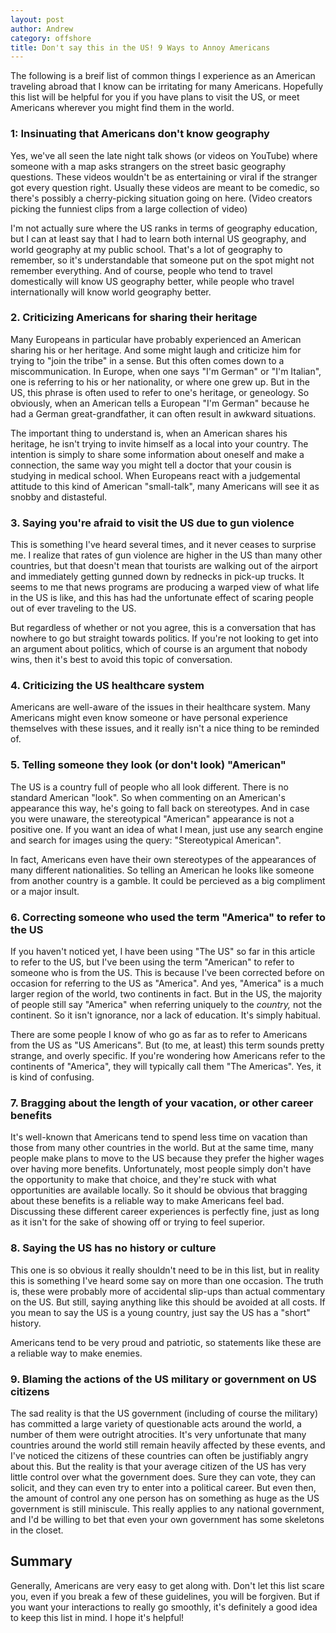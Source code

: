 ```yaml
---
layout: post
author: Andrew
category: offshore
title: Don't say this in the US! 9 Ways to Annoy Americans
---
```


The following is a breif list of common things I experience as an American traveling abroad that I know can be irritating for many Americans. Hopefully this list will be helpful for you if you have plans to visit the US, or meet Americans wherever you might find them in the world.

### 1: Insinuating that Americans don't know geography

Yes, we've all seen the late night talk shows (or videos on YouTube) where someone with a map asks strangers on the street basic geography questions. These videos wouldn't be as entertaining or viral if the stranger got every question right. Usually these videos are meant to be comedic, so there's possibly a cherry-picking situation going on here. (Video creators picking the funniest clips from a large collection of video)

I'm not actually sure where the US ranks in terms of geography education, but I can at least say that I had to learn both internal US geography, and world geography at my public school. That's a lot of geography to remember, so it's understandable that someone put on the spot might not remember everything. And of course, people who tend to travel domestically will know US geography better, while people who travel internationally will know world geography better.

### 2. Criticizing Americans for sharing their heritage

Many Europeans in particular have probably experienced an American sharing his or her heritage. And some might laugh and criticize him for trying to "join the tribe" in a sense. But this often comes down to a miscommunication. In Europe, when one says "I'm German" or "I'm Italian", one is referring to his or her nationality, or where one grew up. But in the US, this phrase is often used to refer to one's heritage, or geneology. So obviously, when an American tells a European "I'm German" because he had a German great-grandfather, it can often result in awkward situations.

The important thing to understand is, when an American shares his heritage, he isn't trying to invite himself as a local into your country. The intention is simply to share some information about oneself and make a connection, the same way you might tell a doctor that your cousin is studying in medical school. When Europeans react with a judgemental attitude to this kind of American "small-talk", many Americans will see it as snobby and distasteful.

### 3. Saying you're afraid to visit the US due to gun violence

This is something I've heard several times, and it never ceases to surprise me. I realize that rates of gun violence are higher in the US than many other countries, but that doesn't mean that tourists are walking out of the airport and immediately getting gunned down by rednecks in pick-up trucks. It seems to me that news programs are producing a warped view of what life in the US is like, and this has had the unfortunate effect of scaring people out of ever traveling to the US.

But regardless of whether or not you agree, this is a conversation that has nowhere to go but straight towards politics. If you're not looking to get into an argument about politics, which of course is an argument that nobody wins, then it's best to avoid this topic of conversation.

### 4. Criticizing the US healthcare system

Americans are well-aware of the issues in their healthcare system. Many Americans might even know someone or have personal experience themselves with these issues, and it really isn't a nice thing to be reminded of.

### 5. Telling someone they look (or don't look) "American"

The US is a country full of people who all look different. There is no standard American "look". So when commenting on an American's appearance this way, he's going to fall back on stereotypes. And in case you were unaware, the stereotypical "American" appearance is not a positive one. If you want an idea of what I mean, just use any search engine and search for images using the query: "Stereotypical American".

In fact, Americans even have their own stereotypes of the appearances of many different nationalities. So telling an American he looks like someone from another country is a gamble. It could be percieved as a big compliment or a major insult.

### 6. Correcting someone who used the term "America" to refer to the US

If you haven't noticed yet, I have been using "The US" so far in this article to refer to the US, but I've been using the term "American" to refer to someone who is from the US. This is because I've been corrected before on occasion for referring to the US as "America". And yes, "America" is a much larger region of the world, two continents in fact. But in the US, the majority of people still say "America" when referring uniquely to the *country,* not the continent. So it isn't ignorance, nor a lack of education. It's simply habitual.

There are some people I know of who go as far as to refer to Americans from the US as "US Americans". But (to me, at least) this term sounds pretty strange, and overly specific.
If you're wondering how Americans refer to the continents of "America", they will typically call them "The Americas". Yes, it is kind of confusing.

### 7. Bragging about the length of your vacation, or other career benefits

It's well-known that Americans tend to spend less time on vacation than those from many other countries in the world. But at the same time, many people make plans to move to the US because they prefer the higher wages over having more benefits. Unfortunately, most people simply don't have the opportunity to make that choice, and they're stuck with what opportunities are available locally. So it should be obvious that bragging about these benefits is a reliable way to make Americans feel bad. Discussing these different career experiences is perfectly fine, just as long as it isn't for the sake of showing off or trying to feel superior.

### 8. Saying the US has no history or culture

This one is so obvious it really shouldn't need to be in this list, but in reality this is something I've heard some say on more than one occasion. The truth is, these were probably more of accidental slip-ups than actual commentary on the US. But still, saying anything like this should be avoided at all costs. If you mean to say the US is a young country, just say the US has a "short" history.

Americans tend to be very proud and patriotic, so statements like these are a reliable way to make enemies.

### 9. Blaming the actions of the US military or government on US citizens

The sad reality is that the US government (including of course the military) has committed a large variety of questionable acts around the world, a number of them were outright atrocities. It's very unfortunate that many countries around the world still remain heavily affected by these events, and I've noticed the citizens of these countries can often be justifiably angry about this. But the reality is that your average citizen of the US has very little control over what the government does. Sure they can vote, they can solicit, and they can even try to enter into a political career. But even then, the amount of control any one person has on something as huge as the US government is still miniscule. This really applies to any national government, and I'd be willing to bet that even your own government has some skeletons in the closet.

## Summary

Generally, Americans are very easy to get along with. Don't let this list scare you, even if you break a few of these guidelines, you will be forgiven. But if you want your interactions to really go smoothly, it's definitely a good idea to keep this list in mind. I hope it's helpful!
